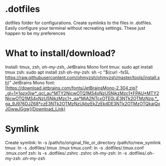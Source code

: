 # .dotfiles
dotfiles folder for configurations. Create symlinks to the files in .dotfiles.
Easily configure your terminal without recreating settings. These just happen to 
be my preferences

# What to install/download?
Install: tmux, zsh, oh-my-zsh, JetBrains Mono font
tmux: sudo apt install tmux
zsh: sudo apt install zsh
oh-my-zsh: sh -c "$(curl -fsSL https://raw.githubusercontent.com/ohmyzsh/ohmyzsh/master/tools/install.sh)"
JetBrains Mono font: [https://download.jetbrains.com/fonts/JetBrainsMono-2.304.zip?_gl=1*1qzx0jw*_gcl_au*MTY2NjcwOTQ1MS4xNzU5NjkzMzc1*FPAU*MTY2NjcwOTQ1MS4xNzU5NjkzMzc1*_ga*MjA2NTcxOTE0LjE3NTk2OTMzNzg.*_ga_9J976DJZ68*czE3NTk2OTMzNzUkbzEkZzEkdDE3NTk2OTMzOTQkajQxJGwwJGgw](Download_Link)

# Symlink
Create symlink: ln -s /path/to/original_file_or_directory /path/to/new_symlink
tmux: ln -s .dotfiles/.tmux .tmux
tmux.conf: ln -s .dotfiles/.tmux.conf .tmux.conf
zsh: ls -s .dotfiles/.zshrc .zshrc
oh-my-zsh: ln -s .dotfiles/.oh-my-zsh .oh-my-zsh
